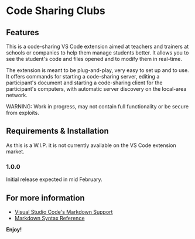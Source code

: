 # Code Sharing Clubs

## Features

This is a code-sharing VS Code extension aimed at teachers and trainers at schools or companies to help them manage students better. It allows you to see the student's code and files opened and to modify them in real-time.

The extension is meant to be plug-and-play, very easy to set up and to use. It offers commands for starting a code-sharing server, editing a participant's document and starting a code-sharing client for the participant's computers, with automatic server discovery on the local-area network.

WARNING: Work in progress, may not contain full functionality or be secure from exploits.

## Requirements & Installation

As this is a W.I.P. it is not currently available on the VS Code extension market.

### 1.0.0

Initial release expected in mid February.

## For more information

* [Visual Studio Code's Markdown Support](http://code.visualstudio.com/docs/languages/markdown)
* [Markdown Syntax Reference](https://help.github.com/articles/markdown-basics/)

**Enjoy!**
